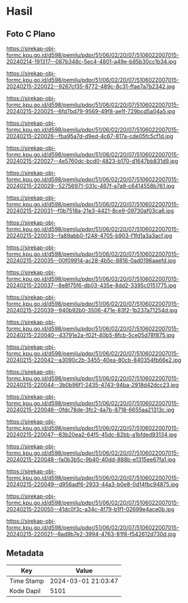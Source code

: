 # Hasil

## Foto C Plano

https://sirekap-obj-formc.kpu.go.id/d598/pemilu/pdpr/51/06/02/20/07/5106022007015-20240214-191317--087b348c-5ec4-4801-a49e-b85b30cc1b34.jpg

https://sirekap-obj-formc.kpu.go.id/d598/pemilu/pdpr/51/06/02/20/07/5106022007015-20240215-220022--9267cf35-8772-489c-8c31-ffae7a7b2342.jpg

https://sirekap-obj-formc.kpu.go.id/d598/pemilu/pdpr/51/06/02/20/07/5106022007015-20240215-220025--6fd7bd79-9569-49f8-ae1f-729bcd5a04a5.jpg

https://sirekap-obj-formc.kpu.go.id/d598/pemilu/pdpr/51/06/02/20/07/5106022007015-20240215-220026--fba95a7d-d9ed-4c67-817a-cde05fc5cf1d.jpg

https://sirekap-obj-formc.kpu.go.id/d598/pemilu/pdpr/51/06/02/20/07/5106022007015-20240215-220027--4e5760dc-bcd0-4823-b170-d1647bb831d9.jpg

https://sirekap-obj-formc.kpu.go.id/d598/pemilu/pdpr/51/06/02/20/07/5106022007015-20240215-220029--52756971-031c-467f-a7a9-c6414558b761.jpg

https://sirekap-obj-formc.kpu.go.id/d598/pemilu/pdpr/51/06/02/20/07/5106022007015-20240215-220031--f0b7518a-21e3-4421-8ce9-09730af03ca6.jpg

https://sirekap-obj-formc.kpu.go.id/d598/pemilu/pdpr/51/06/02/20/07/5106022007015-20240215-220033--fa89abb0-f248-4705-b903-f1fd1a3a3acf.jpg

https://sirekap-obj-formc.kpu.go.id/d598/pemilu/pdpr/51/06/02/20/07/5106022007015-20240215-220035--00f09914-ac28-4b5c-8816-0ad0196aaefd.jpg

https://sirekap-obj-formc.kpu.go.id/d598/pemilu/pdpr/51/06/02/20/07/5106022007015-20240215-220037--8e8f75f6-db03-435e-8dd2-3395c0151775.jpg

https://sirekap-obj-formc.kpu.go.id/d598/pemilu/pdpr/51/06/02/20/07/5106022007015-20240215-220039--940b92b0-3506-471e-83f2-1b237a71254d.jpg

https://sirekap-obj-formc.kpu.go.id/d598/pemilu/pdpr/51/06/02/20/07/5106022007015-20240215-220040--43791e2a-f02f-40b5-8fcb-5ce05d78f875.jpg

https://sirekap-obj-formc.kpu.go.id/d598/pemilu/pdpr/51/06/02/20/07/5106022007015-20240215-220042--a3090c2b-3455-40ea-80cb-840354fb66e2.jpg

https://sirekap-obj-formc.kpu.go.id/d598/pemilu/pdpr/51/06/02/20/07/5106022007015-20240215-220044--3b0b96f1-2435-4743-94ba-2918d42dcc23.jpg

https://sirekap-obj-formc.kpu.go.id/d598/pemilu/pdpr/51/06/02/20/07/5106022007015-20240215-220046--0fdc78de-3fc2-4a7b-8718-6655aa21313c.jpg

https://sirekap-obj-formc.kpu.go.id/d598/pemilu/pdpr/51/06/02/20/07/5106022007015-20240215-220047--83b20ea2-64f5-45dc-82bb-a1bfded93134.jpg

https://sirekap-obj-formc.kpu.go.id/d598/pemilu/pdpr/51/06/02/20/07/5106022007015-20240215-220048--fa0b3b5c-9b40-40dd-888b-e1315ee67fa1.jpg

https://sirekap-obj-formc.kpu.go.id/d598/pemilu/pdpr/51/06/02/20/07/5106022007015-20240215-220049--d956adf6-2933-44a3-b0e8-0d14fbc94875.jpg

https://sirekap-obj-formc.kpu.go.id/d598/pemilu/pdpr/51/06/02/20/07/5106022007015-20240215-220050--41dc0f3c-a34c-4f79-b1f1-02699e4ace0b.jpg

https://sirekap-obj-formc.kpu.go.id/d598/pemilu/pdpr/51/06/02/20/07/5106022007015-20240215-220021--8ad9b7e2-3994-4763-81f8-f542612d730d.jpg


## Metadata

| Key        | Value               |
| ---------- | ------------------- |
| Time Stamp | 2024-03-01 21:03:47 |
| Kode Dapil | 5101                |



